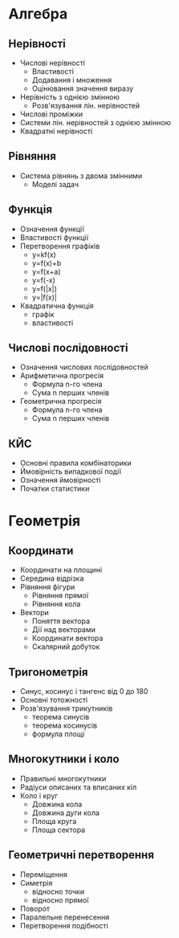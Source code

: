 # Алгебра
## Нерівності <!-- markmap: fold -->
- Числові нерівності
    - Властивості
    - Додавання і множення
    - Оцінювання значення виразу
- Нерівність з однією змінною
    - Розв'язування лін. нерівностей
- Числові проміжки 
- Системи лін. нерівностей з однією змінною
- Квадратні нерівності
## Рівняння
- Система рівнянь з двома змінними
    - Моделі задач
## Функція
- Означення функції
- Властивості функції
- Перетворення графіків 
    - y=kf(x)
    - y=f(x)+b
    - y=f(x+a)
    - y=f(-x)
    - y=f(|x|)
    - y=|f(x)|
- Квадратична функція
    - графік
    - властивості
## Числові послідовності
- Означення числових послідовностей
- Арифметична прогресія
    - Формула n-го члена
    - Сума n перших членів
- Геометрична прогресія
    - Формула n-го члена
    - Сума n перших членів
## КЙС
- Основні правила комбінаторики
- Ймовірність випадкової події
- Означення ймовірності
- Початки статистики
# Геометрія
## Координати
- Координати на площині
- Середина відрізка
- Рівняння фігури
    - Рівняння прямої
    - Рівняння кола
- Вектори 
    - Поняття вектора
    - Дії над векторами
    - Координати вектора
    - Скалярний добуток
## Тригонометрія
- Синус, косинус і тангенс від 0 до 180
- Основні тотожності
- Розв'язування трикутників
    - теорема синусів
    - теорема косинусів
    - формула площі     
## Многокутники і коло
- Правильні многокутники
- Радіуси описаних та вписаних кіл
- Коло і круг
    - Довжина кола
    - Довжина дуги кола 
    - Площа круга
    - Площа сектора
## Геометричні перетворення
- Переміщення
- Симетрія
    - відносно точки
    - відносно прямої
- Поворот
- Паралельне перенесення 
- Перетворення подібності
